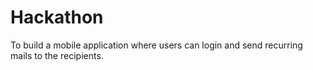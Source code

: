 # Hackathon
To build a mobile application where users can login and send recurring mails to the recipients.
